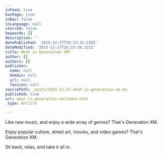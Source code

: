 ```yaml
---
inFeed: true
hasPage: true
inNav: false
inLanguage: null
starred: false
keywords: []
description: ''
datePublished: '2015-12-27T16:13:42.534Z'
dateModified: '2015-12-27T16:13:30.321Z'
title: What is Generation XM?
author: []
authors: []
publisher:
  name: null
  domain: null
  url: null
  favicon: null
sourcePath: _posts/2015-12-27-what-is-generation-xm.md
published: true
url: what-is-generation-xm/index.html
_type: Article

---
```

Like new music, and enjoy a wide array of genres? That's Generation XM.

Enjoy popular culture, street art, movies, and video games? That's Generation XM.

Sit back, relax, and take it all in.